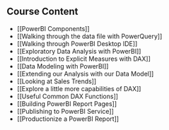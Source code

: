 ## Course Content 

+ [[PowerBI Components]]
+ [[Walking through the data file with PowerQuery]]
+ [[Walking through PowerBI Desktop IDE]]
+ [[Exploratory Data Analysis with PowerBI]]
+ [[Introduction to Explicit Measures with DAX]]
+ [[Data Modeling with PowerBI]]
+ [[Extending our Analysis with our Data Model]]
+ [[Looking at Sales Trends]]
+ [[Explore a little more capabilities of DAX]] 
+ [[Useful Common DAX Functions]]
+ [[Building PowerBI Report Pages]]
+ [[Publishing to PowerBI Service]]
+ [[Productionize a PowerBI Report]]

